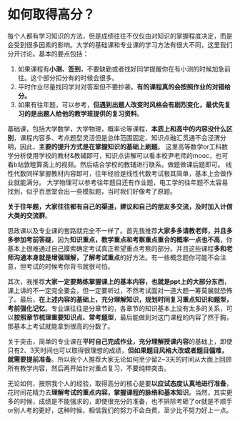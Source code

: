 # 如何取得高分？

每个人都有学习知识的方法，但是成绩往往不仅仅由对知识的掌握程度决定，而是会受到很多因素的影响。大学的基础课和专业课的学习方法有很大不同，这里我们分开讨论。基本的要点包括：

1. 如果课程有**小测、签到**，不要缺勤或者找好同学提醒你在有小测的时候加急前往。这个部分扣分有的时候会很多。
2. 平时作业尽量找同学对对答案但不要抄袭。**有的课程真的会按照作业的对错给分。**
3. 如果有往年题，可以参考，**但遇到出题人改变时风格会有剧烈变化，最优先复习的是出题人给他的教学班提供的复习资料**。

基础课，包括大学数学，大学物理，概率论等课程，**本质上和高中的内容没什么区别**，课程内容多、考点题型灵活但是总体范围固定、知识点融汇贯通不会泾渭分明，因此，**主要的提升方式是在掌握知识的基础上刷题**。
这里高等数学or工科数学分析使用学校的教材&教辅即可，知识点讲解可以看本校尹老师的mooc，也可看b站敦睦算斋上的视频。然后结合学校的教辅进行联系。做题做课后题即可。
线性代数同样掌握教材内容即可，往年经验是线性代数考试极其简单，基本上会做作业就能满分。
大学物理可以参考往年题目还有作业题，电工学的往年题不太容易找到，似乎百思堂会出一些模拟题，当时我们好像考了原题。

**关于往年题，大家往往都有自己的渠道，建议和自己的朋友多交流，及时加入计信大类的交流群**。

思政课以及专业课的套路就完全不一样了。首先我推荐**大家多多请教老师，并且多多参加考前答疑**，因为**知识重点，教学重点和考察重点重合的概率一点也不高**，你基本上很难通过自己摸索确定考试真正希望重点考察的部分。并且这些课程**多和老师沟通本身就是增强理解，了解考试重点**的好方法。有一些概念题你可能不会注意，但考试的时候考你背书就很可怕。

其次，我推荐**大家一定要熟练掌握课上的基本内容，也就是ppt上的大部分东西**，课上讲的不一定完全要会，但一定要听过，不然考试面对一道大题一筹莫展就恐怖了。最后，**在上述内容的基础上，充分理解知识，规划时间复习重点知识和题型，考前强化记忆**。专业课往往是分章节的，各章节的知识基本上没有太多的关系，可以**按照章节梳理重要知识点、常考题型**，最后能做到对这门课程的内容了然于胸，那基本上考试就能拿到很高的分数了。

关于突击，简单的专业课在**平时自己完成作业，充分理解授课内容**的基础上，即使只有2、3天时间也可以取得很理想的成绩，**但如果题目风格大改或者题目偏难，就需要提前准备**。所以我个人推荐大家无论如何至少留2~3天的时间从大面上回顾所有教学内容，然后再开始针对重点复习，不要纯粹突击。

无论如何，按照我个人的经验，取得高分的核心是要**以应试态度认真地进行准备**，花时间花精力去**理解考试的重点内容，掌握课程的脉络和基本知识**。当然，其实更多的时候，成绩是不能强求的，即使很充分的准备，也不排除考砸了or就是不顺手or别人考的更好，这种时候，相信我们的努力不会白费，至少比不努力好上一点。
